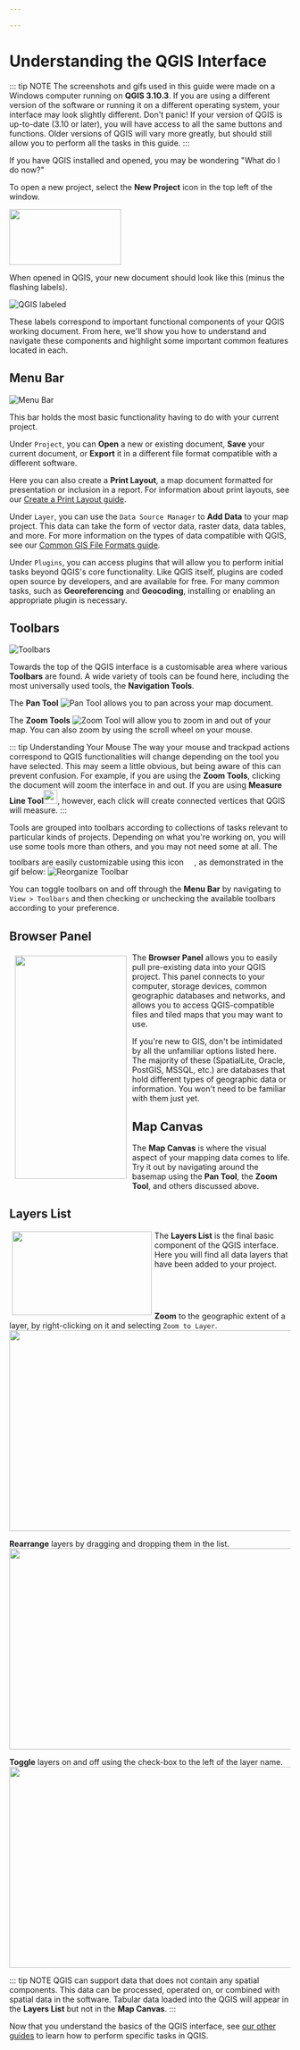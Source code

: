 ```yaml
---

---
```


# Understanding the QGIS Interface

::: tip NOTE
The screenshots and gifs used in this guide were made on a Windows computer running on **QGIS 3.10.3**. If you are using a different version of the software or running it on a different operating system, your interface may look slightly different. Don't panic! If your version of QGIS is up-to-date (3.10 or later), you will have access to all the same buttons and functions. Older versions of QGIS will vary more greatly, but should still allow you to perform all the tasks in this guide.
:::

If you have QGIS installed and opened, you may be wondering "What do I do now?"

To open a new project, select the **New Project** icon in the top left of the window.

<img src="../media/new-project.png" width="200" height="100" />

When opened in QGIS, your new document should look like this (minus the flashing labels).

![QGIS labeled](../media/1-qgis-labeled.gif)

These labels correspond to important functional components of your QGIS working document. From here, we'll show you how to understand and navigate these components and highlight some important common features located in each.

## Menu Bar

![Menu Bar](../media/1-menu-bar.jpg)

This bar holds the most basic functionality having to do with your current project. 

Under `Project`, you can **Open** a new or existing document, **Save** your current document, or **Export** it in a different file format compatible with a different software. 

Here you can also create a **Print Layout**, a map document formatted for presentation or inclusion in a report. For information about print layouts, see our [Create a Print Layout guide](../print-layout.html). 

Under `Layer`, you can use the `Data Source Manager` to **Add Data** to your map project. This data can take the form of vector data, raster data, data tables, and more. For more information on the types of data compatible with QGIS, see our [Common GIS File Formats guide](../file-formats.html).

Under `Plugins`, you can access plugins that will allow you to perform initial tasks beyond QGIS's core functionality. Like QGIS itself, plugins are coded open source by developers, and are available for free. For many common tasks, such as **Georeferencing** and **Geocoding**, installing or enabling an appropriate plugin is necessary.

## Toolbars

![Toolbars](../media/1-toolbars.jpg)

Towards the top of the QGIS interface is a customisable area where various **Toolbars** are found. A wide variety of tools can be found here, including the most universally used tools, the **Navigation Tools**.

The **Pan Tool** ![Pan Tool](../media/1-pan-tool.jpg) allows you to pan across your map document.

The **Zoom Tools** ![Zoom Tool](../media/1-zoom-tools.jpg) will allow you to zoom in and out of your map. You can also zoom by using the scroll wheel on your mouse.

::: tip Understanding Your Mouse
The way your mouse and trackpad actions correspond to QGIS functionalities will change depending on the tool you have selected. This may seem a little obvious, but being aware of this can prevent confusion. 
For example, if you are using the **Zoom Tools**, clicking the document will zoom the interface in and out. If you are using **Measure Line Tool**<img src="../media/1-measure-tool.jpg" width="25" height="25" />, however, each click will create connected vertices that QGIS will measure. 
:::

Tools are grouped into toolbars according to collections of tasks relevant to particular kinds of projects. Depending on what you're working on, you will use some tools more than others, and you may not need some at all. The toolbars are easily customizable using this icon <img src="../media/1-toolbar-mover.jpg" width="15" height="25" />, as demonstrated in the gif below:
![Reorganize Toolbar](../media/1-reorganize-toolbar.gif)

You can toggle toolbars on and off through the **Menu Bar** by navigating to `View > Toolbars` and then checking or unchecking the available toolbars according to your preference.

## Browser Panel

<img src="../media/1-browser-panel.jpg" width="200" height="400"  ALIGN="left"  VSPACE="5" HSPACE="10" />

The **Browser Panel** allows you to easily pull pre-existing data into your QGIS project. This panel connects to your computer, storage devices, common geographic databases and networks, and allows you to access QGIS-compatible files and tiled maps that you may want to use.

If you're new to GIS, don't be intimidated by all the unfamiliar options listed here. The majority of these (SpatialLite, Oracle, PostGIS, MSSQL, etc.) are databases that hold different types of geographic data or information. You won't need to be familiar with them just yet.  

## Map Canvas
The **Map Canvas** is where the visual aspect of your mapping data comes to life. Try it out by navigating around the basemap using the **Pan Tool**, the **Zoom Tool**, and others discussed above.

## Layers List

<img src="../media/1-layer.jpg" width="250" height="150"  ALIGN="left"  VSPACE="1" HSPACE="5" />

The **Layers List** is the final basic component of the QGIS interface. Here you will find all data layers that have been added to your project. 

<p>&nbsp;</p>

<p>&nbsp;</p>

**Zoom** to the geographic extent of a layer, by right-clicking on it and selecting `Zoom to Layer`.
<img src="../media/1-zoom-to-layer.gif" width="600" height="360" />

**Rearrange** layers by dragging and dropping them in the list.
<img src="../media/1-reorder-layers.gif" width="600" height="360" />

**Toggle** layers on and off using the check-box to the left of the layer name. 
<img src="../media/1-toggle-layers.gif" width="600" height="360" /> 

::: tip NOTE
QGIS can support data that does not contain any spatial components. This data can be processed, operated on, or combined with spatial data in the software. Tabular data loaded into the QGIS will appear in the **Layers List** but not in the **Map Canvas**.
:::



Now that you understand the basics of the QGIS interface, see [our other guides](../) to learn how to perform specific tasks in QGIS.
